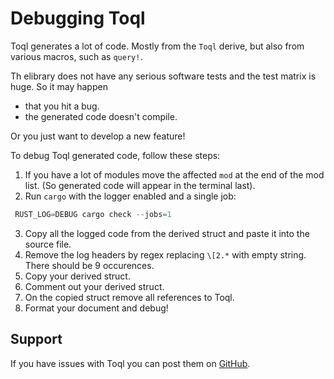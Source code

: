 
# Debugging Toql
Toql generates a lot of code. Mostly from the `Toql` derive, but also from various macros, such as `query!`.

Th elibrary does not have any serious software tests and the test matrix is huge. So it may happen 
- that you hit a bug.
- the generated code doesn't compile.

Or you just want to develop a new feature!

To debug Toql generated code, follow these steps:

1. If you have a lot of modules move the affected `mod` at the end of the mod list. (So generated code will appear in the terminal last).
2. Run `cargo` with the logger enabled and a single job:
```rust
 RUST_LOG=DEBUG cargo check --jobs=1
```
3. Copy all the logged code from the derived struct and paste it into the source file.
4. Remove the log headers by regex replacing `\[2.*` with empty string. There should be 9 occurences.
5. Copy your derived struct.
6. Comment out your derived struct.
7. On the copied struct remove all references to Toql.
8. Format your document and debug!

## Support
If you have issues with Toql you can post them on [GitHub](https://github.com/roy-ganz/toql/issues).


